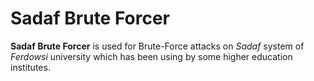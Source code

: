 # Sadaf Brute Forcer

**Sadaf Brute Forcer** is used for Brute-Force attacks on *Sadaf* system of *Ferdowsi* university which has been using by some higher education institutes.
